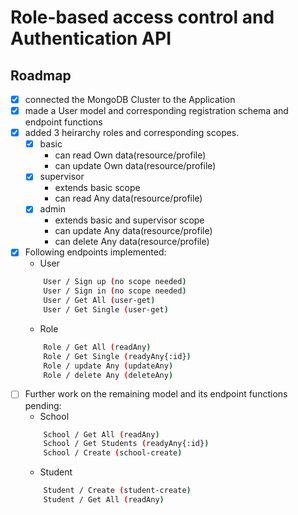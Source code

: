 # Role-based access control and Authentication API

<!-- ROADMAP -->
## Roadmap
- [X] connected the MongoDB Cluster to the Application
- [X] made a User model and corresponding registration schema and endpoint functions
- [X] added 3 heirarchy roles and corresponding scopes.
    - [X] basic
        - can read Own data(resource/profile)
        - can update Own data(resource/profile)
    - [X] supervisor
        - extends basic scope
        - can read Any data(resource/profile)
    - [X] admin
        - extends basic and supervisor scope
        - can update Any data(resource/profile)
        - can delete Any data(resource/profile)
- [X] Following endpoints implemented:
    - User
    ```sh
        User / Sign up (no scope needed)
        User / Sign in (no scope needed)
        User / Get All (user-get)
        User / Get Single (user-get)
    ```
    - Role
    ```sh
        Role / Get All (readAny)
        Role / Get Single (readyAny{:id})
        Role / update Any (updateAny)
        Role / delete Any (deleteAny)
    ```
- [ ] Further work on the remaining model and its endpoint functions pending:
    - School
    ```sh
        School / Get All (readAny)
        School / Get Students (readyAny{:id})
        School / Create (school-create)
    ```
    - Student
    ```sh
        Student / Create (student-create)
        Student / Get All (readAny)
    ```

<!-- See the [pull requests](https://github.com/ShreyasDatta/e-Commerce-chatbot-rasa/pull/1) for a full list of proposed features and task completion roadmap. -->


